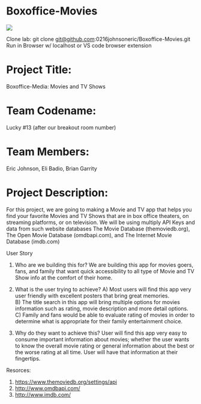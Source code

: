 # Boxoffice-Movies

<img src="assets/images/Screen Shot 2020-09-19 at 7.55.53 PM.png">


Clone lab: git clone git@github.com:0216johnsoneric/Boxoffice-Movies.git 
Run in Browser w/ localhost or VS code browser extension

# Project Title:
Boxoffice-Media: Movies and TV Shows

# Team Codename:
Lucky #13 (after our breakout room number)

# Team Members:
Eric Johnson, Eli Badio, Brian Garrity 

# Project Description:
For this project, we are going to making a Movie and TV app that helps you find your favorite Movies and TV Shows that are in box office theaters, on streaming platforms, or on television. We will be using multiply API Keys and data from such website databases The Movie Database (themoviedb.org), The Open Movie Database (omdbapi.com), and The Internet Movie Database (imdb.com)

User Story 
1.	 Who are we building this for?
We are building this app for movies goers, fans, and family that want quick accessibility to all type of Movie and TV Show info at the comfort of their home.

2.	What is the user trying to achieve?
A)	Most users will find this app very user friendly with excellent posters that bring great memories.  
B)	The title search in this app will bring multiple options for movies information such as rating, movie description and more detail options. 
C)	Family and fans would be able to evaluate rating of movies in order to determine what is appropriate for their family entertainment choice.

3.	Why do they want to achieve this?
User will find this app very easy to consume important information about movies; whether the user wants to know the overall movie rating or general information about the best or the worse rating at all time. User will have that information at their fingertips.

Resorces: 
1) https://www.themoviedb.org/settings/api
2) http://www.omdbapi.com/
3) http://www.imdb.com/

